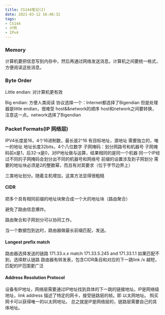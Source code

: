 ```yaml
---
title: CS144笔记(2)
date: 2021-03-12 16:46:31
tags:
- CS144
- 计网
- IPv4
---
```


### Memory

计算机要把信息写到内存中，然后再通过网络发送消息。计算机之间要统一格式，方便阅读这些消息。

### Byte Order

Little endian: 对计算机更有效

Big endian: 方便人类阅读
协议选择一个：Internet都选择了Bigendian
但是处理器是little endian，很难受
host&&network的顺序
host和network之间要转换，注意这一点。network选择了Bigendian

### Packet Formats(IP 网络层)
IPV4长度是16，4个16进制数，最长是2^16
有目标地址，源地址
需要独立的，唯一的地址
地址长度32bits，4个八位数字
子网掩码：划分网路号和机器号
子网掩码前x是1，后32-x是0，对IP地址做与运算，结果相同的是同一个机器
同一个IP经过不同的子网掩码会划分出不同的机器号和网络号
前缀的设置涉及到子网划分
需要的地址块必须是2的整数幂，而且有对其要求（位于字节边界上）

三类地址划分。随着主机增加，这类方法显得很粗糙

#### CIDR

把多个具有相同前缀的地址块聚合成一个大的地址块（路由聚合）

避免了路由信息爆炸。

路由聚合和子网划分可以协同工作。

当一个数据包到达时，路由器做最长前缀匹配，发送。

#### Longest prefix match
路由器选择发送的链路
171.33.x.x match 171.33.5.245 and 171.33.1.1
如果匹配不到，选择默认链路
路由器有转发表，包含CIDR条目和对应的下一跳link
/x 越短，匹配的IP范围更广泛

#### Address Resolution Protocol
设备有IP地址，网络层需要通过IP地址找到具体的下一跳的链接地址。IP是网络级地址，link address 描述了特定的网卡，接受链路层的帧。即 以太网地址。
购买网卡可以获得唯一的以太网地址。
总之就是IP是网络层的，链路层需要自己的具体地址。

